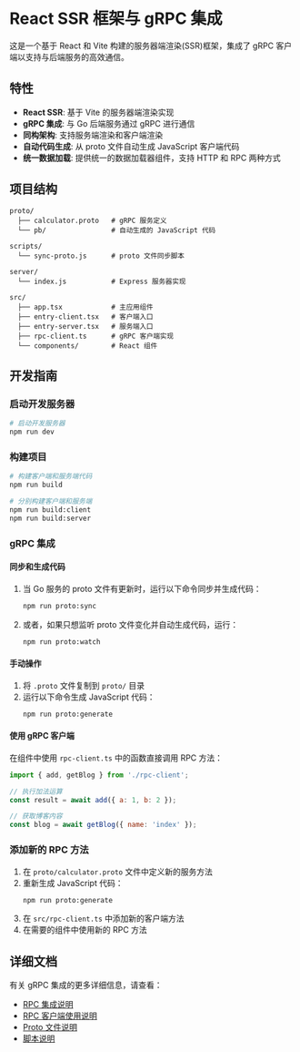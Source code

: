 # React SSR 框架与 gRPC 集成

这是一个基于 React 和 Vite 构建的服务器端渲染(SSR)框架，集成了 gRPC 客户端以支持与后端服务的高效通信。

## 特性

- **React SSR**: 基于 Vite 的服务器端渲染实现
- **gRPC 集成**: 与 Go 后端服务通过 gRPC 进行通信
- **同构架构**: 支持服务端渲染和客户端渲染
- **自动代码生成**: 从 proto 文件自动生成 JavaScript 客户端代码
- **统一数据加载**: 提供统一的数据加载器组件，支持 HTTP 和 RPC 两种方式

## 项目结构

```
proto/
  ├── calculator.proto   # gRPC 服务定义
  └── pb/                # 自动生成的 JavaScript 代码

scripts/
  └── sync-proto.js      # proto 文件同步脚本

server/
  └── index.js           # Express 服务器实现

src/
  ├── app.tsx            # 主应用组件
  ├── entry-client.tsx   # 客户端入口
  ├── entry-server.tsx   # 服务端入口
  ├── rpc-client.ts      # gRPC 客户端实现
  └── components/        # React 组件

```

## 开发指南

### 启动开发服务器

```bash
# 启动开发服务器
npm run dev
```

### 构建项目

```bash
# 构建客户端和服务端代码
npm run build

# 分别构建客户端和服务端
npm run build:client
npm run build:server
```

### gRPC 集成

#### 同步和生成代码

1. 当 Go 服务的 proto 文件有更新时，运行以下命令同步并生成代码：
   ```bash
   npm run proto:sync
   ```

2. 或者，如果只想监听 proto 文件变化并自动生成代码，运行：
   ```bash
   npm run proto:watch
   ```

#### 手动操作

1. 将 `.proto` 文件复制到 `proto/` 目录
2. 运行以下命令生成 JavaScript 代码：
   ```bash
   npm run proto:generate
   ```

#### 使用 gRPC 客户端

在组件中使用 `rpc-client.ts` 中的函数直接调用 RPC 方法：

```javascript
import { add, getBlog } from './rpc-client';

// 执行加法运算
const result = await add({ a: 1, b: 2 });

// 获取博客内容
const blog = await getBlog({ name: 'index' });
```

### 添加新的 RPC 方法

1. 在 `proto/calculator.proto` 文件中定义新的服务方法
2. 重新生成 JavaScript 代码：
   ```bash
   npm run proto:generate
   ```
3. 在 `src/rpc-client.ts` 中添加新的客户端方法
4. 在需要的组件中使用新的 RPC 方法

## 详细文档

有关 gRPC 集成的更多详细信息，请查看：
- [RPC 集成说明](RPC_INTEGRATION.md)
- [RPC 客户端使用说明](src/README.md)
- [Proto 文件说明](proto/README.md)
- [脚本说明](scripts/README.md)